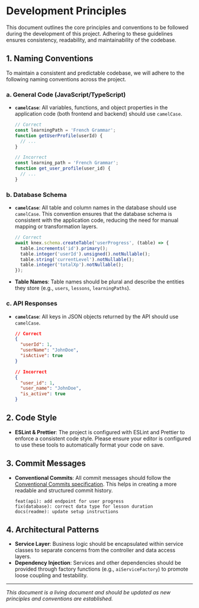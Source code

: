 # Development Principles

This document outlines the core principles and conventions to be followed during the development of this project. Adhering to these guidelines ensures consistency, readability, and maintainability of the codebase.

## 1. Naming Conventions

To maintain a consistent and predictable codebase, we will adhere to the following naming conventions across the project.

### a. General Code (JavaScript/TypeScript)

-   **`camelCase`**: All variables, functions, and object properties in the application code (both frontend and backend) should use `camelCase`.

    ```typescript
    // Correct
    const learningPath = 'French Grammar';
    function getUserProfile(userId) {
      // ...
    }

    // Incorrect
    const learning_path = 'French Grammar';
    function get_user_profile(user_id) {
      // ...
    }
    ```

### b. Database Schema

-   **`camelCase`**: All table and column names in the database should use `camelCase`. This convention ensures that the database schema is consistent with the application code, reducing the need for manual mapping or transformation layers.

    ```typescript
    // Correct
    await knex.schema.createTable('userProgress', (table) => {
      table.increments('id').primary();
      table.integer('userId').unsigned().notNullable();
      table.string('currentLevel').notNullable();
      table.integer('totalXp').notNullable();
    });
    ```

-   **Table Names**: Table names should be plural and describe the entities they store (e.g., `users`, `lessons`, `learningPaths`).

### c. API Responses

-   **`camelCase`**: All keys in JSON objects returned by the API should use `camelCase`.

    ```json
    // Correct
    {
      "userId": 1,
      "userName": "JohnDoe",
      "isActive": true
    }

    // Incorrect
    {
      "user_id": 1,
      "user_name": "JohnDoe",
      "is_active": true
    }
    ```

## 2. Code Style

-   **ESLint & Prettier**: The project is configured with ESLint and Prettier to enforce a consistent code style. Please ensure your editor is configured to use these tools to automatically format your code on save.

## 3. Commit Messages

-   **Conventional Commits**: All commit messages should follow the [Conventional Commits specification](https://www.conventionalcommits.org/). This helps in creating a more readable and structured commit history.

    ```
    feat(api): add endpoint for user progress
    fix(database): correct data type for lesson duration
    docs(readme): update setup instructions
    ```

## 4. Architectural Patterns

-   **Service Layer**: Business logic should be encapsulated within service classes to separate concerns from the controller and data access layers.
-   **Dependency Injection**: Services and other dependencies should be provided through factory functions (e.g., `aiServiceFactory`) to promote loose coupling and testability.

---

*This document is a living document and should be updated as new principles and conventions are established.*
